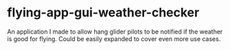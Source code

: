 # flying-app-gui-weather-checker
An application I made to allow hang glider pilots to be notified if the weather is good for flying. Could be easily expanded to cover even more use cases.
